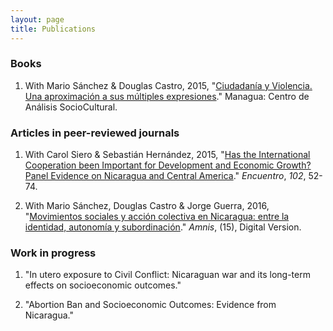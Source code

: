 ```yaml
---
layout: page
title: Publications
---
```


### Books
1. With Mario Sánchez & Douglas Castro, 2015, "[Ciudadanía y Violencia. Una aproximación a sus múltiples expresiones](http://biblioteca.clacso.edu.ar/Nicaragua/casc-uca/20150313124733/Ciudadania-y-violencia.pdf)." Managua: Centro de Análisis SocioCultural.

### Articles in peer-reviewed journals
1. With Carol Siero & Sebastián Hernández, 2015, "[Has the International Cooperation been Important for Development and Economic Growth? Panel Evidence on Nicaragua and Central America](http://www.uca.edu.ni/2/images/Revista-Encuentro/Revistas/e102/art-5.pdf)." _Encuentro_, _102_, 52-74.

2. With Mario Sánchez, Douglas Castro & Jorge Guerra, 2016, "[Movimientos sociales y acción colectiva en Nicaragua: entre la identidad, autonomía y subordinación](https://amnis.revues.org/2813)." _Amnis_, (15), Digital Version.

### Work in progress

1. "In utero exposure to Civil Conflict: Nicaraguan war and its long-term effects on socioeconomic outcomes." 

2. "Abortion Ban and Socioeconomic Outcomes: Evidence from Nicaragua."
